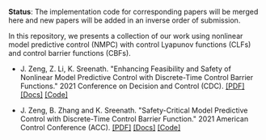 **Status**: The implementation code for corresponding papers will be merged here and new papers will be added in an inverse order of submission.

In this repository, we presents a collection of our work using nonlinear model predictive control (NMPC) with control Lyapunov functions (CLFs) and control barrier functions (CBFs).

* J. Zeng, Z. Li, K. Sreenath. "Enhancing Feasibility and Safety of Nonlinear Model Predictive Control with Discrete-Time Control Barrier Functions." 2021 Conference on Decision and Control (CDC). [[PDF]](https://arxiv.org/abs/2105.10596) [[Docs]](matlab/cdc2021/README.md) [[Code]](matlab/cdc2021)

* J. Zeng, B. Zhang and K. Sreenath. "Safety-Critical Model Predictive Control with Discrete-Time Control Barrier Function." 2021 American Control Conference (ACC). [[PDF]](https://arxiv.org/pdf/2007.11718.pdf) [[Docs]](matlab/acc2021/README.md) [[Code]](matlab/acc2021)
